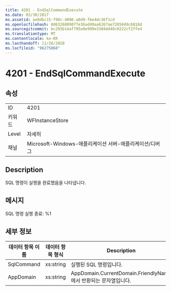 ```yaml
---
title: 4201 - EndSqlCommandExecute
ms.date: 03/30/2017
ms.assetid: ae0dbc15-f98c-4096-a8d9-fbe4dc36f1cd
ms.openlocfilehash: 0d6326889077e36ad49aa6267ae7285849c6818d
ms.sourcegitcommit: bc293b14af795e0e999e3304dd40c0222cf2ffe4
ms.translationtype: MT
ms.contentlocale: ko-KR
ms.lasthandoff: 11/26/2020
ms.locfileid: "96275868"
---
```

# <a name="4201---endsqlcommandexecute"></a>4201 - EndSqlCommandExecute

## <a name="properties"></a>속성  
  
|||  
|-|-|  
|ID|4201|  
|키워드|WFInstanceStore|  
|Level|자세히|  
|채널|Microsoft-Windows-애플리케이션 서버-애플리케이션/디버그|  
  
## <a name="description"></a>Description  

 SQL 명령이 실행을 완료했음을 나타냅니다.  
  
## <a name="message"></a>메시지  

 SQL 명령 실행 종료: %1  
  
## <a name="details"></a>세부 정보  
  
|데이터 항목 이름|데이터 항목 형식|Description|  
|--------------------|--------------------|-----------------|  
|SqlCommand|xs:string|실행된 SQL 명령입니다.|  
|AppDomain|xs:string|AppDomain.CurrentDomain.FriendlyName에서 반환되는 문자열입니다.|
